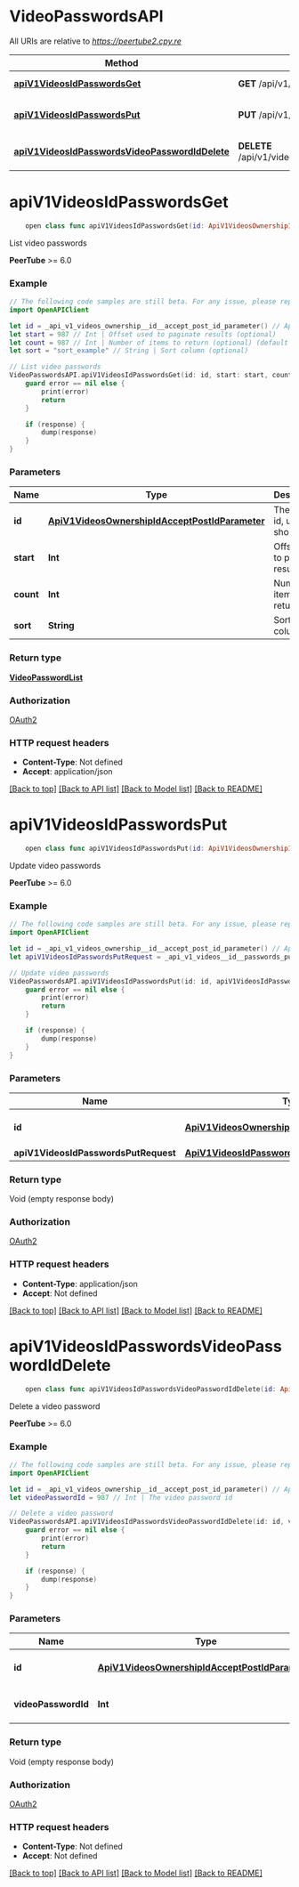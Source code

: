 # VideoPasswordsAPI

All URIs are relative to *https://peertube2.cpy.re*

Method | HTTP request | Description
------------- | ------------- | -------------
[**apiV1VideosIdPasswordsGet**](VideoPasswordsAPI.md#apiv1videosidpasswordsget) | **GET** /api/v1/videos/{id}/passwords | List video passwords
[**apiV1VideosIdPasswordsPut**](VideoPasswordsAPI.md#apiv1videosidpasswordsput) | **PUT** /api/v1/videos/{id}/passwords | Update video passwords
[**apiV1VideosIdPasswordsVideoPasswordIdDelete**](VideoPasswordsAPI.md#apiv1videosidpasswordsvideopasswordiddelete) | **DELETE** /api/v1/videos/{id}/passwords/{videoPasswordId} | Delete a video password


# **apiV1VideosIdPasswordsGet**
```swift
    open class func apiV1VideosIdPasswordsGet(id: ApiV1VideosOwnershipIdAcceptPostIdParameter, start: Int? = nil, count: Int? = nil, sort: String? = nil, completion: @escaping (_ data: VideoPasswordList?, _ error: Error?) -> Void)
```

List video passwords

**PeerTube** >= 6.0

### Example
```swift
// The following code samples are still beta. For any issue, please report via http://github.com/OpenAPITools/openapi-generator/issues/new
import OpenAPIClient

let id = _api_v1_videos_ownership__id__accept_post_id_parameter() // ApiV1VideosOwnershipIdAcceptPostIdParameter | The object id, uuid or short uuid
let start = 987 // Int | Offset used to paginate results (optional)
let count = 987 // Int | Number of items to return (optional) (default to 15)
let sort = "sort_example" // String | Sort column (optional)

// List video passwords
VideoPasswordsAPI.apiV1VideosIdPasswordsGet(id: id, start: start, count: count, sort: sort) { (response, error) in
    guard error == nil else {
        print(error)
        return
    }

    if (response) {
        dump(response)
    }
}
```

### Parameters

Name | Type | Description  | Notes
------------- | ------------- | ------------- | -------------
 **id** | [**ApiV1VideosOwnershipIdAcceptPostIdParameter**](.md) | The object id, uuid or short uuid | 
 **start** | **Int** | Offset used to paginate results | [optional] 
 **count** | **Int** | Number of items to return | [optional] [default to 15]
 **sort** | **String** | Sort column | [optional] 

### Return type

[**VideoPasswordList**](VideoPasswordList.md)

### Authorization

[OAuth2](../README.md#OAuth2)

### HTTP request headers

 - **Content-Type**: Not defined
 - **Accept**: application/json

[[Back to top]](#) [[Back to API list]](../README.md#documentation-for-api-endpoints) [[Back to Model list]](../README.md#documentation-for-models) [[Back to README]](../README.md)

# **apiV1VideosIdPasswordsPut**
```swift
    open class func apiV1VideosIdPasswordsPut(id: ApiV1VideosOwnershipIdAcceptPostIdParameter, apiV1VideosIdPasswordsPutRequest: ApiV1VideosIdPasswordsPutRequest? = nil, completion: @escaping (_ data: Void?, _ error: Error?) -> Void)
```

Update video passwords

**PeerTube** >= 6.0

### Example
```swift
// The following code samples are still beta. For any issue, please report via http://github.com/OpenAPITools/openapi-generator/issues/new
import OpenAPIClient

let id = _api_v1_videos_ownership__id__accept_post_id_parameter() // ApiV1VideosOwnershipIdAcceptPostIdParameter | The object id, uuid or short uuid
let apiV1VideosIdPasswordsPutRequest = _api_v1_videos__id__passwords_put_request(passwords: ["passwords_example"]) // ApiV1VideosIdPasswordsPutRequest |  (optional)

// Update video passwords
VideoPasswordsAPI.apiV1VideosIdPasswordsPut(id: id, apiV1VideosIdPasswordsPutRequest: apiV1VideosIdPasswordsPutRequest) { (response, error) in
    guard error == nil else {
        print(error)
        return
    }

    if (response) {
        dump(response)
    }
}
```

### Parameters

Name | Type | Description  | Notes
------------- | ------------- | ------------- | -------------
 **id** | [**ApiV1VideosOwnershipIdAcceptPostIdParameter**](.md) | The object id, uuid or short uuid | 
 **apiV1VideosIdPasswordsPutRequest** | [**ApiV1VideosIdPasswordsPutRequest**](ApiV1VideosIdPasswordsPutRequest.md) |  | [optional] 

### Return type

Void (empty response body)

### Authorization

[OAuth2](../README.md#OAuth2)

### HTTP request headers

 - **Content-Type**: application/json
 - **Accept**: Not defined

[[Back to top]](#) [[Back to API list]](../README.md#documentation-for-api-endpoints) [[Back to Model list]](../README.md#documentation-for-models) [[Back to README]](../README.md)

# **apiV1VideosIdPasswordsVideoPasswordIdDelete**
```swift
    open class func apiV1VideosIdPasswordsVideoPasswordIdDelete(id: ApiV1VideosOwnershipIdAcceptPostIdParameter, videoPasswordId: Int, completion: @escaping (_ data: Void?, _ error: Error?) -> Void)
```

Delete a video password

**PeerTube** >= 6.0

### Example
```swift
// The following code samples are still beta. For any issue, please report via http://github.com/OpenAPITools/openapi-generator/issues/new
import OpenAPIClient

let id = _api_v1_videos_ownership__id__accept_post_id_parameter() // ApiV1VideosOwnershipIdAcceptPostIdParameter | The object id, uuid or short uuid
let videoPasswordId = 987 // Int | The video password id

// Delete a video password
VideoPasswordsAPI.apiV1VideosIdPasswordsVideoPasswordIdDelete(id: id, videoPasswordId: videoPasswordId) { (response, error) in
    guard error == nil else {
        print(error)
        return
    }

    if (response) {
        dump(response)
    }
}
```

### Parameters

Name | Type | Description  | Notes
------------- | ------------- | ------------- | -------------
 **id** | [**ApiV1VideosOwnershipIdAcceptPostIdParameter**](.md) | The object id, uuid or short uuid | 
 **videoPasswordId** | **Int** | The video password id | 

### Return type

Void (empty response body)

### Authorization

[OAuth2](../README.md#OAuth2)

### HTTP request headers

 - **Content-Type**: Not defined
 - **Accept**: Not defined

[[Back to top]](#) [[Back to API list]](../README.md#documentation-for-api-endpoints) [[Back to Model list]](../README.md#documentation-for-models) [[Back to README]](../README.md)

